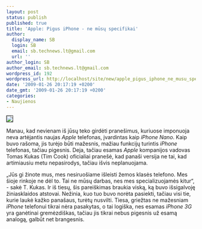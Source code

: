 ```yaml
---
layout: post
status: publish
published: true
title: 'Apple: Pigus iPhone - ne mūsų specifikai'
author:
  display_name: SB
  login: SB
  email: sb.technews.lt@gmail.com
  url: ''
author_login: SB
author_email: sb.technews.lt@gmail.com
wordpress_id: 192
wordpress_url: http://localhost/site/new/apple_pigus_iphone_ne_musu_specifikai/
date: '2009-01-26 20:17:19 +0200'
date_gmt: '2009-01-26 20:17:19 +0200'
categories:
- Naujienos
---
```

<div class="imgright"><img src="http://tbn3.google.com/images?q=tbn:SukbEgisMDRoYM:http://www.handcellphone.com/wp-content/themes/green-marinee/phonepic/apple-iphone-keyboard.jpg" border="1" /></div>
<p>Manau, kad nevienam iš jūsų teko girdėti pranešimus, kuriuose imponuoja neva artėjantis naujas <i>Apple</i> telefonas, įvardintas kaip <i>iPhone Nano</i>. Kaip buvo rašoma, jis turėjo būti mažesnis, mažiau funkcijų turintis <i>iPhone</i> telefonas, tačiau pigesnis. Deja, tačiau esamas <i>Apple</i> kompanijos vadovas Tomas Kukas (Tim Cook) oficialiai pranešė, kad panaši versija ne tai, kad artimiausiu metu nepasirodys, tačiau išvis neplanuojama.</p>
<p>„Jūs gi žinote mus, mes nesiruošiame išleisti žemos klasės telefono. Mes šioje rinkoje ne dėl to. Tai ne mūsų darbas, nes mes specializuojamės kitur“, - sakė T. Kukas. Ir iš tiesų, šis pareiškimas braukia viską, ką buvo išsigalvoję žiniasklaidos atstovai. Nežinia, kuo tuo buvo norėta pasiekti, tačiau visi tie, kurie laukė kažko panašaus, turėtų nusvilti. Tiesa, griežtas ne mažesniam <i>iPhone</i> telefonui tikrai nėra pasakytas, o tai logiška, nes esamas <i>iPhone 3G</i> yra ganėtinai gremėzdiškas, tačiau jis tikrai nebus pigesnis už esamą analogą, galbūt net brangesnis.</p>
